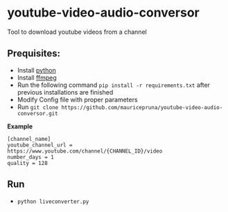 # youtube-video-audio-conversor
Tool to download youtube videos from a channel


## Prequisites:
- Install [python](https://www.python.org/downloads/)
- Install [ffmpeg](https://www.ffmpeg.org/download.html)
- Run the following command `pip install -r requirements.txt` after previous installations are finished
- Modify Config file with proper parameters
- Run `git clone https://github.com/mauricepruna/youtube-video-audio-conversor.git`

**Example**
```properties
[channel_name]
youtube_channel_url = https://www.youtube.com/channel/{CHANNEL_ID}/video
number_days = 1
quality = 128
```

## Run
- `python liveconverter.py`

